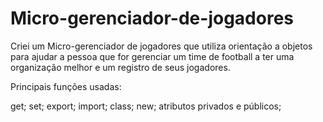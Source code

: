 # Micro-gerenciador-de-jogadores
Criei um Micro-gerenciador de jogadores que utiliza orientação a objetos para ajudar a pessoa que for gerenciar um time de football a ter uma organização melhor e um registro de seus jogadores.

Principais funções usadas: 

get;
set;
export;
import;
class;
new;
atributos privados e públicos;

